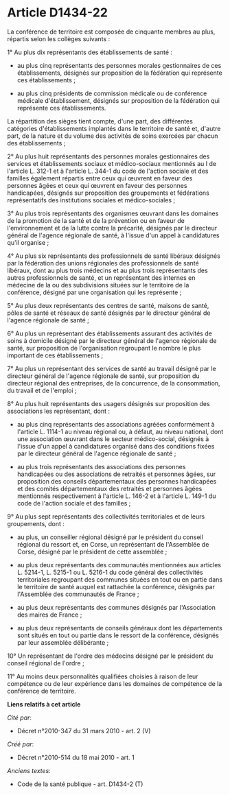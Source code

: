 # Article D1434-22

La conférence de territoire est composée de cinquante membres au plus, répartis selon les collèges suivants : 

1° Au plus dix représentants des établissements de santé :

- au plus cinq représentants des personnes morales gestionnaires de ces établissements, désignés sur proposition de la
fédération qui représente ces établissements ;

- au plus cinq présidents de commission médicale ou de conférence médicale d'établissement, désignés sur proposition de la
fédération qui représente ces établissements. 

La répartition des sièges tient compte, d'une part, des différentes catégories d'établissements implantés dans le territoire
de santé et, d'autre part, de la nature et du volume des activités de soins exercées par chacun des établissements ; 

2° Au plus huit représentants des personnes morales gestionnaires des services et établissements sociaux et médico-sociaux
mentionnés au I de l'article L. 312-1 et à l'article L. 344-1 du code de l'action sociale et des familles également répartis
entre ceux qui œuvrent en faveur des personnes âgées et ceux qui œuvrent en faveur des personnes handicapées, désignés sur
proposition des groupements et fédérations représentatifs des institutions sociales et médico-sociales ; 

3° Au plus trois représentants des organismes œuvrant dans les domaines de la promotion de la santé et de la prévention ou en
faveur de l'environnement et de la lutte contre la précarité, désignés par le directeur général de l'agence régionale de
santé, à l'issue d'un appel à candidatures qu'il organise ; 

4° Au plus six représentants des professionnels de santé libéraux désignés par la fédération des unions régionales des
professionnels de santé libéraux, dont au plus trois médecins et au plus trois représentants des autres professionnels de
santé, et un représentant des internes en médecine de la ou des subdivisions situées sur le territoire de la conférence,
désigné par une organisation qui les représente ; 

5° Au plus deux représentants des centres de santé, maisons de santé, pôles de santé et réseaux de santé désignés par le
directeur général de l'agence régionale de santé ; 

6° Au plus un représentant des établissements assurant des activités de soins à domicile désigné par le directeur général de
l'agence régionale de santé, sur proposition de l'organisation regroupant le nombre le plus important de ces
établissements ; 

7° Au plus un représentant des services de santé au travail désigné par le directeur général de l'agence régionale de santé,
sur proposition du directeur régional des entreprises, de la concurrence, de la consommation, du travail et de l'emploi ; 

8° Au plus huit représentants des usagers désignés sur proposition des associations les représentant, dont :

- au plus cinq représentants des associations agréées conformément à l'article L. 1114-1 au niveau régional ou, à défaut, au
niveau national, dont une association œuvrant dans le secteur médico-social, désignés à l'issue d'un appel à candidatures
organisé dans des conditions fixées par le directeur général de l'agence régionale de santé ;

- au plus trois représentants des associations des personnes handicapées ou des associations de retraités et personnes âgées,
sur proposition des conseils départementaux des personnes handicapées et des comités départementaux des retraités et
personnes âgées mentionnés respectivement à l'article L. 146-2 et à l'article L. 149-1 du code de l'action sociale et des
familles ; 

9° Au plus sept représentants des collectivités territoriales et de leurs groupements, dont :

- au plus, un conseiller régional désigné par le président du conseil régional du ressort et, en Corse, un représentant de
l'Assemblée de Corse, désigné par le président de cette assemblée ;

- au plus deux représentants des communautés mentionnées aux articles L. 5214-1, L. 5215-1 ou L. 5216-1 du code général des
collectivités territoriales regroupant des communes situées en tout ou en partie dans le territoire de santé auquel est
rattachée la conférence, désignés par l'Assemblée des communautés de France ;

- au plus deux représentants des communes désignés par l'Association des maires de France ;

- au plus deux représentants de conseils généraux dont les départements sont situés en tout ou partie dans le ressort de la
conférence, désignés par leur assemblée délibérante ; 

10° Un représentant de l'ordre des médecins désigné par le président du conseil régional de l'ordre ; 

11° Au moins deux personnalités qualifiées choisies à raison de leur compétence ou de leur expérience dans les domaines de
compétence de la conférence de territoire.

**Liens relatifs à cet article**

_Cité par_:

  - Décret n°2010-347 du 31 mars 2010 - art. 2 (V)

_Créé par_:

  - Décret n°2010-514 du 18 mai 2010 - art. 1

_Anciens textes_:

  - Code de la santé publique - art. D1434-2 (T)
